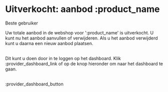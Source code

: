 # Uitverkocht: aanbod :product_name

Beste gebruiker

Uw totale aanbod in de webshop voor ':product_name' is uitverkocht.
U kunt nu het aanbod aanvullen of verwijderen. Als u het aanbod verwijderd kunt u daarna een nieuw aanbod plaatsen.
&nbsp;  
&nbsp;  

Dit kunt u doen door in te loggen op het dashboard. Klik :provider_dashboard_link of op de knop hieronder om naar het dashboard te gaan.
&nbsp;  
&nbsp;  

:provider_dashboard_button
